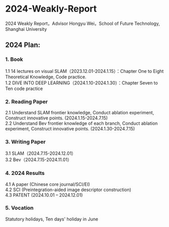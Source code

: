 # 2024-Weakly-Report
2024  Weakly Report，Advisor Hongyu Wei，School of Future Technology, Shanghai University  
## 2024 Plan:
### 1.	Book
1.1	14 lectures on visual SLAM（2023.12.01-2024.1.15）：Chapter One to Eight Theoretical Knowledge, Code practice.  
1.2	DIVE INTO DEEP LEARNING（2024.1.10-2024.1.30）：Chapter Seven to Ten code practice
### 2.	Reading Paper
 2.1	Understand SLAM frontier knowledge, Conduct ablation experiment, Construct innovative points. (2024.1.15-2024.7.15)  
 2.2	Understand Bev frontier knowledge of each branch, Conduct ablation experiment, Construct innovative points. (2024.1.30-2024.7.15)
### 3.	Writing Paper
 3.1	SLAM（2024.7.15-2024.12.01）  
 3.2	Bev（2024.7.15-2024.11.01）
### 4.	2024 Results
4.1	A paper (Chinese core journal/SCI/EI)  
4.2	SCI (Preintegration-aided image descriptor construction)  
4.3 PATENT (2024.10.01 – 2024.12.01)  
### 5.	Vocation
Statutory holidays, Ten days' holiday in June
